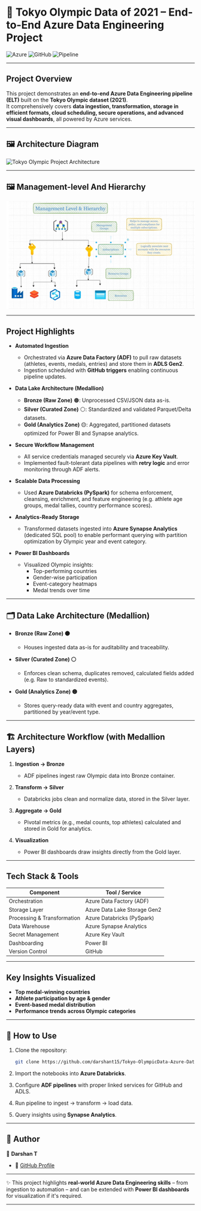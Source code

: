 # 🏅 Tokyo Olympic Data of 2021 – End-to-End Azure Data Engineering Project

![Azure](https://img.shields.io/badge/Platform-Microsoft%20Azure-blue)
![GitHub](https://img.shields.io/badge/Repo-Version--Controlled-lightgrey)
![Pipeline](https://img.shields.io/badge/Data-Pipeline-green)

---

##  Project Overview

This project demonstrates an **end-to-end Azure Data Engineering pipeline (ELT)** built on the **Tokyo Olympic dataset (2021)**.  
It comprehensively covers **data ingestion, transformation, storage in efficient formats, cloud scheduling, secure operations, and advanced visual dashboards**, all powered by Azure services.

---
## 🖼️ Architecture Diagram

![Tokyo Olympic Project Architecture](https://github.com/darshant15/Tokyo-OlympicData-Azure-Dataengineering-Project/blob/main/Architect-of-project.jpeg)

---

## 🖼️ Management-level And Hierarchy


![Management Level & Hierarchy](https://github.com/darshant15/Tokyo-OlympicData-Azure-Dataengineering-Project/blob/main/managementLevel%26Hierarchy.jpeg)

---

##  Project Highlights

- **Automated Ingestion**  
  - Orchestrated via **Azure Data Factory (ADF)** to pull raw datasets (athletes, events, medals, entries) and store them in **ADLS Gen2**.  
  - Ingestion scheduled with **GitHub triggers** enabling continuous pipeline updates.

- **Data Lake Architecture (Medallion)**  
  - **Bronze (Raw Zone)** 🟤: Unprocessed CSV/JSON data as-is.  
  - **Silver (Curated Zone)** ⚪: Standardized and validated Parquet/Delta datasets.  
  - **Gold (Analytics Zone)** 🟡: Aggregated, partitioned datasets optimized for Power BI and Synapse analytics.

- **Secure Workflow Management**  
  - All service credentials managed securely via **Azure Key Vault**.  
  - Implemented fault-tolerant data pipelines with **retry logic** and error monitoring through ADF alerts.

- **Scalable Data Processing**  
  - Used **Azure Databricks (PySpark)** for schema enforcement, cleansing, enrichment, and feature engineering (e.g. athlete age groups, medal tallies, country performance scores).

- **Analytics-Ready Storage**  
  - Transformed datasets ingested into **Azure Synapse Analytics** (dedicated SQL pool) to enable performant querying with partition optimization by Olympic year and event category.

- **Power BI Dashboards**  
  - Visualized Olympic insights:  
    - Top-performing countries  
    - Gender-wise participation  
    - Event-category heatmaps  
    - Medal trends over time

---

## 🗂️ Data Lake Architecture (Medallion)

- **Bronze (Raw Zone) 🟤**  
  - Houses ingested data as-is for auditability and traceability.

- **Silver (Curated Zone) ⚪**  
  - Enforces clean schema, duplicates removed, calculated fields added (e.g. Raw to standardized events).

- **Gold (Analytics Zone) 🟡**  
  - Stores query-ready data with event and country aggregates, partitioned by year/event type.

---

## 🏗️ Architecture Workflow (with Medallion Layers)

1. **Ingestion → Bronze**  
   - ADF pipelines ingest raw Olympic data into Bronze container.

2. **Transform → Silver**  
   - Databricks jobs clean and normalize data, stored in the Silver layer.

3. **Aggregate → Gold**  
   - Pivotal metrics (e.g., medal counts, top athletes) calculated and stored in Gold for analytics.

4. **Visualization**  
   - Power BI dashboards draw insights directly from the Gold layer.

---

##  Tech Stack & Tools

| Component                   | Tool / Service                    |
|----------------------------|-----------------------------------|
| Orchestration              | Azure Data Factory (ADF)          |
| Storage Layer              | Azure Data Lake Storage Gen2      |
| Processing & Transformation | Azure Databricks (PySpark)       |
| Data Warehouse             | Azure Synapse Analytics           |
| Secret Management          | Azure Key Vault                   |
| Dashboarding               | Power BI                          |
| Version Control            | GitHub                            |

---

##  Key Insights Visualized

- **Top medal-winning countries**  
- **Athlete participation by age & gender**  
- **Event-based medal distribution**  
- **Performance trends across Olympic categories**

---
## 🚀 How to Use

1. Clone the repository:

   ```bash
   git clone https://github.com/darshant15/Tokyo-OlympicData-Azure-Dataengineering-Project.git
   ```
2. Import the notebooks into **Azure Databricks**.
3. Configure **ADF pipelines** with proper linked services for GitHub and ADLS.
4. Run pipeline to ingest → transform → load data.
5. Query insights using **Synapse Analytics**.

---

## 📌 Author

👤 **Darshan T**

* 🔗 [GitHub Profile](https://github.com/darshant15)

---

✨ This project highlights **real-world Azure Data Engineering skills** – from ingestion to automation – and can be extended with **Power BI dashboards** for visualization if it's required.

---



